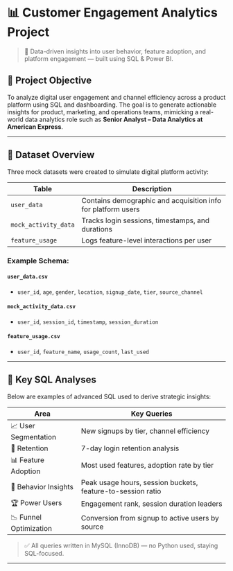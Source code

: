 # 📊 Customer Engagement Analytics Project

> 🚀 Data-driven insights into user behavior, feature adoption, and platform engagement — built using SQL & Power BI.

## 📌 Project Objective

To analyze digital user engagement and channel efficiency across a product platform using SQL and dashboarding. The goal is to generate actionable insights for product, marketing, and operations teams, mimicking a real-world data analytics role such as **Senior Analyst – Data Analytics at American Express**.

---

## 📁 Dataset Overview

Three mock datasets were created to simulate digital platform activity:

| Table | Description |
|-------|-------------|
| `user_data` | Contains demographic and acquisition info for platform users |
| `mock_activity_data` | Tracks login sessions, timestamps, and durations |
| `feature_usage` | Logs feature-level interactions per user |

### Example Schema:

#### `user_data.csv`
- `user_id`, `age`, `gender`, `location`, `signup_date`, `tier`, `source_channel`

#### `mock_activity_data.csv`
- `user_id`, `session_id`, `timestamp`, `session_duration`

#### `feature_usage.csv`
- `user_id`, `feature_name`, `usage_count`, `last_used`

---

## 🧠 Key SQL Analyses

Below are examples of advanced SQL used to derive strategic insights:

| Area | Key Queries |
|------|-------------|
| 📈 User Segmentation | New signups by tier, channel efficiency |
| 🔁 Retention | 7-day login retention analysis |
| 📊 Feature Adoption | Most used features, adoption rate by tier |
| 🧭 Behavior Insights | Peak usage hours, session buckets, feature-to-session ratio |
| 🏆 Power Users | Engagement rank, session duration leaders |
| 📉 Funnel Optimization | Conversion from signup to active users by source |

> ✅ All queries written in MySQL (InnoDB) — no Python used, staying SQL-focused.

---

